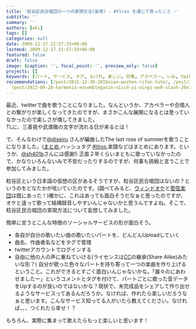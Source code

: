 ```yaml
---
title: '粒谷区民合唱団の一つの実現方法(妄想) - #tlros を通じて思ったこと -'
subtitle: ''
summary: ''
authors: [aki]
tags: []
categories: null
date: 2009-12-17 21:57:33+00:00
lastmod: 2009-12-17 21:57:33+00:00
featured: false
draft: false
image: {caption: '', focal_point: '', preview_only: false}
projects: []
keywords: [パート, サービス, タグ, なけれ, 楽しい, 何事, アカペラー, いみ, twitterアカウント, summer]
recommendations: [/post/2015-12-30-2015nian-wozhen-rifan-tute/, /post/2010-02-07-lian-ma-akaperakontesutonixing-tutekita/,
  /post/2012-09-28-harmonia-ensemblegaxin-siicd-yi-wings-wo9-slash-29nifa-mai/]
---
```

最近、twitterで曲を歌うことになりました。なんというか、アカペラーや合唱人との繋がりが楽しくなってきたのですが、まさかこんな展開になるとは思っていなかったので楽しさが増してきました。  
TLに、三善晃や武満徹の文字が流れる日が来るとは！

で、そんなわけで[@djseiru](http://twitter.com/djseiru) さんが編曲したThe last rose of summerを歌うことになりました。([まとめ](http://spreadsheets.google.com/ccc?key=0AvabF6RttIgWdG1XVWZrMGR0OEtUTkM3ZzhqVDhlMFE&hl=ja),ハッシュタグ:[#tlros](http://search.twitter.com/search?q=%23tlros),楽譜などはまとめにあります。というか、[@sh401b](http://twitter.com/sh401b)さんには感謝!) 正直２年くらいまともに歌っていなかったので、かなりいろんないみで不安だったりするのですが、何事も挑戦と言うことで参加してみました。

粒谷区という日本語の仮想の区があるそうですが、粒谷区民合唱団はないの？というのをどなたかが呟いていたのです。(調べてみると、[ウィンドオケ](http://2289.jp/?%E7%B2%92%E8%B0%B7%E5%8C%BA%E3%82%A6%E3%82%A4%E3%83%B3%E3%83%89%E3%82%AA%E3%83%BC%E3%82%B1%E3%82%B9%E3%83%88%E3%83%A9%E5%85%AC%E5%BC%8F%E3%83%9B%E3%83%BC%E3%83%A0%E3%83%9A%E3%83%BC%E3%82%B8)と[管弦楽団](http://2289.jp/?%E7%B2%92%E8%B0%B7%E5%8C%BA%E7%AB%8B%E7%AE%A1%E5%BC%A6%E6%A5%BD%E5%9B%A3%E3%82%B5%E3%82%B8%E3%82%BF%E3%83%AA%E3%82%A6%E3%82%B9%E5%85%AC%E5%BC%8F%E3%83%9B%E3%83%BC%E3%83%A0%E3%83%9A%E3%83%BC%E3%82%B8)は既にあった！)確かに、これはあっても面白そうだなぁと思ったのですが、オケと違って歌って結構録音しやすいんじゃないかと思うんですよね。そこで、粒谷区民合唱団の実現方法について妄想してみました。

簡単に言うとこんな特徴のソーシャルサービスの形が面白そう。

- 各自が自分の歌いたい曲の歌いたいパートを、どんどんUploadしていく
- 曲名、作曲者名などをタグで管理
- twitterアカウントでログインする
- 自由に他の人の声に重ねていける(ライセンスは[CC](http://ja.wikipedia.org/wiki/%E3%82%AF%E3%83%AA%E3%82%A8%E3%82%A4%E3%83%86%E3%82%A3%E3%83%96%E3%83%BB%E3%82%B3%E3%83%A2%E3%83%B3%E3%82%BA)の継承(Share Alike)みたいな形？)
自分が歌った色々なパートを持ち寄って一つの楽曲を作り上げるということ。これができるとすごく面白いんじゃないかな。「誰々のにあわせましたー」というコメントとタグを付けて、パートごとに歌った音データをUpするのが良いのではないかな？現状で、未完成品をシェアして作り出せるようなサービスってあるんだろうか。なければ、作れたら楽しいだろうなぁと思います。こんなサービス知ってる人がいたら教えてください。なければ、、、つくれたら幸せ！？

もちろん、実際に集まって歌えたらもっと楽しいと思います！


